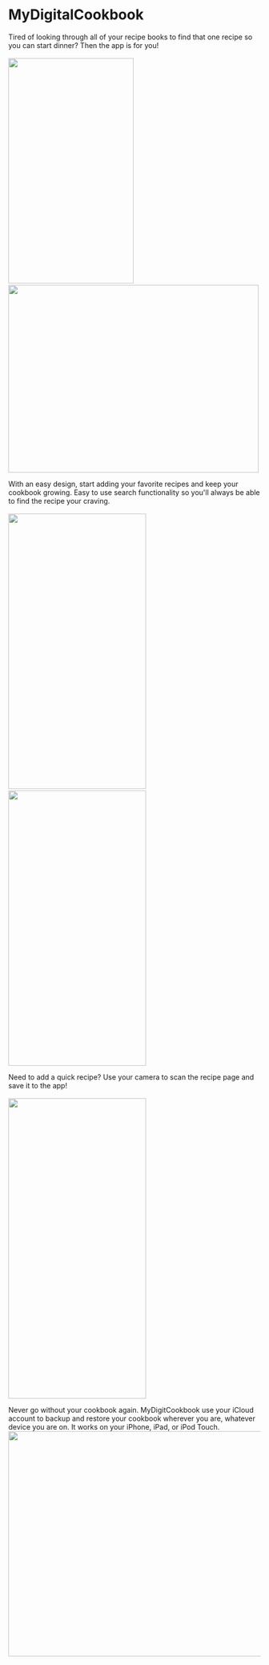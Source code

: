 # MyDigitalCookbook

Tired of looking through all of your recipe books to find that one recipe so you can start dinner? Then the app is for you!
</br></br>
<img src="https://user-images.githubusercontent.com/30535541/110221118-f7568e00-7e8f-11eb-9018-02d0a2112a07.png" width="250" height="450">
&nbsp;
<img src="https://user-images.githubusercontent.com/30535541/110221127-fcb3d880-7e8f-11eb-91de-4e8a24c6544e.png" width="500" height="375">

With an easy design, start adding your favorite recipes and keep your cookbook growing. Easy to use search functionality so you'll always be able to find the recipe your craving. 
</br></br>
<img src="https://user-images.githubusercontent.com/30535541/110221123-fb82ab80-7e8f-11eb-98f4-63b10c06f2b5.png" width="275" height="550">
&nbsp;
<img src="https://user-images.githubusercontent.com/30535541/110221121-fa517e80-7e8f-11eb-8eac-72a9aab3f262.png" width="275" height="550">

Need to add a quick recipe? Use your camera to scan the recipe page and save it to the app!
</br></br>
<img src="https://user-images.githubusercontent.com/30535541/110221125-fc1b4200-7e8f-11eb-8383-496f6ef42b5d.png" width="275" height="600">

Never go without your cookbook again. MyDigitCookbook use your iCloud account to backup and restore your cookbook wherever you are, whatever device you are on. It works on your iPhone, iPad, or iPod Touch.
<img src="https://user-images.githubusercontent.com/30535541/111052726-1bcbe080-8423-11eb-8013-81008deacab5.png" width="600" height="450">
